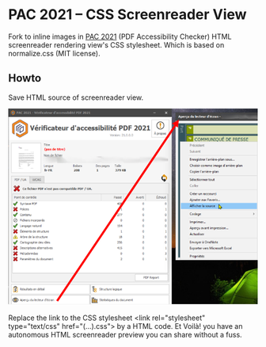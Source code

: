 # PAC 2021 – CSS Screenreader View

Fork to inline images in [PAC 2021](https://pdfua.foundation/en/pdf-accessibility-checker-pac) (PDF Accessibility Checker) HTML screenreader rendering view's CSS stylesheet. Which is based on normalize.css (MIT license).

## Howto

Save HTML source of screenreader view.

![alt text](https://github.com/3l3gant-cod3s/PAC-2021-CSS-Screenreader-View/blob/3l3gant-cod3s-PAC-2021-inlining-images/source-PAC3.png "PAC 2021 Screenshot")

Replace the link to the CSS stylesheet &lt;link rel="stylesheet" type="text/css" href="(…).css"&gt; by a <style>(insert here the content of [normalize.css](https://github.com/3l3gant-cod3s/PAC-2021-CSS-Screenreader-View/blob/3l3gant-cod3s-PAC-2021-inlining-images/normalize.css))</style> HTML code. Et Voilà! you have an autonomous HTML screenreader preview you can share without a fuss.

